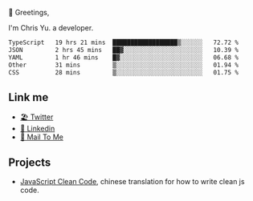 👋 Greetings, 

I'm Chris Yu. a developer. 


<!--START_SECTION:waka-->

```txt
TypeScript   19 hrs 21 mins  ██████████████████▒░░░░░░   72.72 %
JSON         2 hrs 45 mins   ██▓░░░░░░░░░░░░░░░░░░░░░░   10.39 %
YAML         1 hr 46 mins    █▓░░░░░░░░░░░░░░░░░░░░░░░   06.68 %
Other        31 mins         ▒░░░░░░░░░░░░░░░░░░░░░░░░   01.94 %
CSS          28 mins         ▒░░░░░░░░░░░░░░░░░░░░░░░░   01.75 %
```

<!--END_SECTION:waka-->

## Link me

- [🏖️ Twitter](https://twitter.com/yuetong3yu)
- [🧳 Linkedin](https://www.linkedin.com/in/yuetong3yu)
- [📧 Mail To Me](mailto:yuetong3yu@gmail.com)


## Projects 

- [JavaScript Clean Code](https://js-clean-code-cn.vercel.app/), chinese translation for how to write clean js code.
